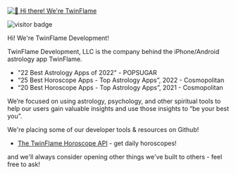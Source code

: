 [<img src="https://play-lh.googleusercontent.com/NU77TvVkFrbfKXqI_PtWWSDm38fnTuhwMGD22dGWuzhEj2CT4EgeCl5y2GM_9J8zpN0=w832-h470-rw" alt="👋 Hi there! We're TwinFlame" title="👋 Hi there! We're TwinFlame!|https://www.twinflamedev.com/)"/>](https://www.twinflamedev.com/)

![visitor badge](https://visitor-badge.glitch.me/badge?page_id=TwinFlame-Development.visitor-badge)

Hi! We're TwinFlame Development!

TwinFlame Development, LLC is the company behind the iPhone/Android astrology app TwinFlame.
- "22 Best Astrology Apps of 2022" - POPSUGAR
- “25 Best Horoscope Apps - Top Astrology Apps”, 2022 - Cosmopolitan
- “20 Best Horoscope Apps - Top Astrology Apps”, 2021 - Cosmopolitan

We’re focused on using astrology, psychology, and other spiritual tools to help our users gain valuable insights and use those insights to “be your best you”.

We're placing some of our developer tools & resources on Github!
- [The TwinFlame Horoscope API](https://github.com/TwinFlame-Development/horoscopeAPI) - get daily horoscopes!

and we'll always consider opening other things we've built to others - feel free to ask!
